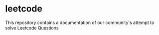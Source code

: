 # leetcode
This repository contains a documentation of our community's attempt to solve Leetcode Questions

